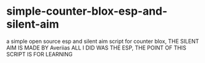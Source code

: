# simple-counter-blox-esp-and-silent-aim
a simple open source esp and silent aim script for counter blox, THE SILENT AIM IS MADE BY Averiias ALL I DID WAS THE ESP, THE POINT OF THIS SCRIPT IS FOR LEARNING
